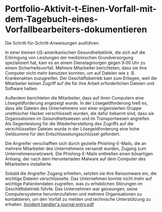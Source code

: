 # Portfolio-Aktivit-t-Einen-Vorfall-mit-dem-Tagebuch-eines-Vorfallbearbeiters-dokumentieren

Die Schritt-für-Schritt-Anweisungen ausführen.

In einer kleinen US-amerikanischen Gesundheitsklinik, die sich auf die Erbringung von Leistungen der medizinischen Grundversorgung spezialisiert hat, kam es an einem Dienstagmorgen gegen 9:00 Uhr zu einem Sicherheitsvorfall. Mehrere Mitarbeiter berichteten, dass sie ihre Computer nicht mehr benutzen konnten, um auf Dateien wie z. B. Krankenakten zuzugreifen. Der Geschäftsbetrieb kam zum Erliegen, weil die Mitarbeiter keinen Zugriff auf die für ihre Arbeit erforderlichen Dateien und Software hatten.

Außerdem berichteten die Mitarbeiter, dass auf ihren Computern eine Lösegeldforderung angezeigt wurde. In der Lösegeldforderung hieß es, dass alle Dateien des Unternehmens von einer organisierten Gruppe unethischer Hacker verschlüsselt wurden, die dafür bekannt sind, dass sie Organisationen im Gesundheitswesen und im Transportwesen angreifen. Als Gegenleistung für die Wiederherstellung des Zugriffs auf die verschlüsselten Dateien wurde in der Lösegeldforderung eine hohe Geldsumme für den Entschlüsselungsschlüssel gefordert.

Die Angreifer verschafften sich durch gezielte Phishing-E-Mails, die an mehrere Mitarbeiter des Unternehmens versandt wurden, Zugang zum Unternehmensnetzwerk. Die Phishing-E-Mails enthielten einen bösartigen Anhang, der nach dem Herunterladen Malware auf dem Computer des Mitarbeiters installierte.

Sobald die Angreifer Zugang erhielten, setzten sie ihre Ransomware ein, die wichtige Dateien verschlüsselte. Das Unternehmen konnte nicht mehr auf wichtige Patientendaten zugreifen, was zu erheblichen Störungen im Geschäftsbetrieb führte. Das Unternehmen war gezwungen, seine Computersysteme herunterzufahren und mehrere Organisationen zu kontaktieren, um den Vorfall zu melden und technische Unterstützung zu erhalten.
[Incident handler's journal entry.pdf](https://github.com/user-attachments/files/18306430/Incident.handler.s.journal.entry.pdf)
